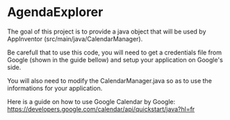 # AgendaExplorer

The goal of this project is to provide a java object that will be used by AppInventor (src/main/java/CalendarManager).

Be carefull that to use this code, you will need to get a credentials file from Google (shown in the guide bellow) and setup your application on Google's side.

You will also need to modify the CalendarManager.java so as to use the informations for your application.

Here is a guide on how to use Google Calendar by Google:
https://developers.google.com/calendar/api/quickstart/java?hl=fr
